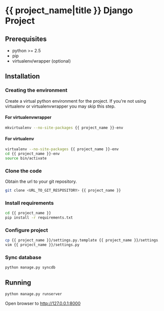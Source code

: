 # {{ project_name|title }} Django Project #
## Prerequisites ##

- python >= 2.5
- pip
- virtualenv/wrapper (optional)

## Installation ##
### Creating the environment ###
Create a virtual python environment for the project.
If you're not using virtualenv or virtualenvwrapper you may skip this step.

#### For virtualenvwrapper ####
```bash
mkvirtualenv --no-site-packages {{ project_name }}-env
```

#### For virtualenv ####
```bash
virtualenv --no-site-packages {{ project_name }}-env
cd {{ project_name }}-env
source bin/activate
```

### Clone the code ###
Obtain the url to your git repository.

```bash
git clone <URL_TO_GIT_RESPOSITORY> {{ project_name }}
```

### Install requirements ###
```bash
cd {{ project_name }}
pip install -r requirements.txt
```

### Configure project ###
```bash
cp {{ project_name }}/settings.py.template {{ project_name }}/settings.py
vim {{ project_name }}/settings.py
```

### Sync database ###
```bash
python manage.py syncdb
```

## Running ##
```bash
python manage.py runserver
```

Open browser to http://127.0.0.1:8000

